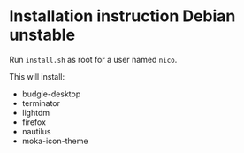 # Installation instruction Debian unstable

Run `install.sh` as root for a user named `nico`.

This will install:

- budgie-desktop
- terminator
- lightdm
- firefox
- nautilus
- moka-icon-theme


